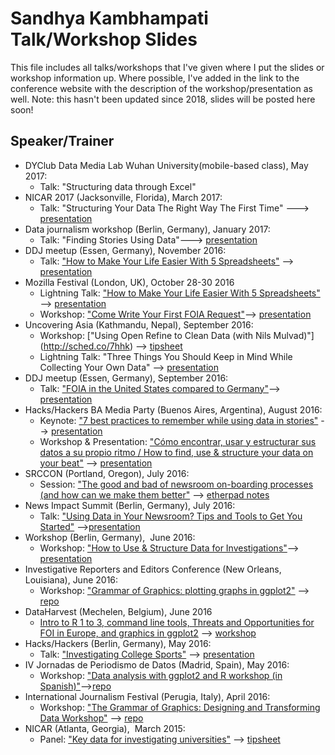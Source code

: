 # Sandhya Kambhampati Talk/Workshop Slides

This file includes all talks/workshops that I've given where I put the slides or workshop information up. Where possible, I've added in the link to the conference website with the description of the workshop/presentation as well. Note: this hasn't been updated since 2018, slides will be posted here soon! 

## Speaker/Trainer
- DYClub Data Media Lab Wuhan University(mobile-based class), May 2017:
	- Talk: "Structuring data through Excel"
- NICAR 2017 (Jacksonville, Florida), March 2017:
	- Talk: "Structuring Your Data The Right Way The First Time" ---> [presentation](https://github.com/sandhya-k/talk-slides/blob/master/structuring-data-NICAR17.pdf)
- Data journalism workshop (Berlin, Germany), January 2017:
	- Talk: "Finding Stories Using Data"---> [presentation](http://bit.ly/databerlin17)
- DDJ meetup (Essen, Germany), November 2016: 
	- Talk: ["How to Make Your Life Easier With 5 Spreadsheets"](https://www.meetup.com/DDJ-Taskforce-NRW/events/228605104/) --> [presentation](http://bit.ly/essenspreadsheets)
- Mozilla Festival (London, UK), October 28-30 2016 
	- Lightning Talk: ["How to Make Your Life Easier With 5 Spreadsheets"](https://app.mozillafestival.org/#_session-797) --> [presentation](http://bit.ly/spreadsheetsmozfest)
	- Workshop: ["Come Write Your First FOIA Request"](https://app.mozillafestival.org/#_session-831)--> [presentation](http://bit.ly/mozfestfoia)
- Uncovering Asia (Kathmandu, Nepal), September 2016: 
	- Workshop: ["Using Open Refine to Clean Data (with Nils Mulvad)"] (http://sched.co/7hhk) --> [tipsheet](http://data.kaasogmulvad.dk/unv/2016/refine/refine.pdf)
	- Lightning Talk: "Three Things You Should Keep in Mind While Collecting Your Own Data" --> [presentation](http://2016.uncoveringasia.org/wp-content/uploads/sites/5/2013/10/ijasia-talk-2016-Sandhya.pdf)
- DDJ meetup (Essen, Germany), September 2016:
	- Talk: ["FOIA in the United States compared to Germany"](https://www.meetup.com/DDJ-Taskforce-NRW/events/228605095)--> [presentation](https://github.com/sandhya-k/talk-slides/blob/master/FOIA-slides.pdf)
- Hacks/Hackers BA Media Party (Buenos Aires, Argentina), August 2016:
	- Keynote: ["7 best practices to remember while using data in stories"](http://schedule.mediaparty.info/event/81cq/las-7-mejores-practicas-para-recordar-usando-datos-en-historias-7-best-practices-to-remember-while-using-data-in-stories) --> [presentation](https://docs.google.com/presentation/d/1_PFJXJ_fq9DQ-Nnpnv4UvAss370BzeTH6JVMy-z_y_A/edit#slide=id.p4)
	- Workshop & Presentation: ["Cómo encontrar, usar y estructurar sus datos a su propio ritmo / How to find, use & structure your data on your beat"](http://schedule.mediaparty.info/event/817y/como-encontrar-usar-y-estructurar-sus-datos-a-su-propio-ritmo-how-to-find-use-structure-your-data-on-your-beat#) --> [presentation](https://docs.google.com/presentation/d/1Ba5NOn7CdmHpXLW_wua3iYpNXCvGfXoEoX80smqr3JY/edit#slide=id.p4)
- SRCCON (Portland, Oregon), July 2016:  
	- Session: ["The good and bad of newsroom on-boarding processes (and how can we make them better"](http://schedule.srccon.org/#_session-newsroom-onboarding) --> [etherpad notes](https://public.etherpad-mozilla.org/p/SRCCON2016-newsroom-onboarding)
- News Impact Summit (Berlin, Germany), July 2016: 
	- Talk: ["Using Data in Your Newsroom? Tips and Tools to Get You Started"](http://newsimpact.io/summits/berlin) -->[presentation](https://docs.google.com/presentation/d/1EYY6s2EzzpIFyuUwSrsxQASkKsdHF_Jz7BsJUGnRpqA/edit#slide=id.p) 
- Workshop (Berlin, Germany),  June 2016: 
	- Workshop: ["How to Use & Structure Data for Investigations"](https://correctiv.org/veranstaltungen/kalender/2016/6/29/data-journalism-basics/)--> [presentation](https://docs.google.com/presentation/d/10D8CTml7w4YDraKe_fwgJJVolGbNRt7pyUxU6LA-4Qo/edit#slide=id.p4)
- Investigative Reporters and Editors Conference (New Orleans, Louisiana), June 2016:
	- Workshop: ["Grammar of Graphics: plotting graphs in ggplot2"](https://www.ire.org/events-and-training/event/2199/2651) --> [repo](https://github.com/sandhya-k/IRE-ggplot2)
- DataHarvest (Mechelen, Belgium), June 2016
	- [Intro to R 1 to 3, command line tools, Threats and Opportunities for FOI in Europe, and graphics in ggplot2](https://dataharvesteijc2016.sched.org/speaker/sandhya_kambhampati.1v6gq9i5) --> [workshop](https://github.com/sandhya-k/dataharvest-r)
- Hacks/Hackers (Berlin, Germany), May 2016:
	- Talk: ["Investigating College Sports"](http://www.meetup.com/Hacks-Hackers-Berlin/events/231072890) --> [presentation](https://docs.google.com/presentation/d/18gd41WA_Wf6Xc3MmoEIgzL5WFNOT6kCoi1-sGJDQbjk/edit?usp=sharing)
- IV Jornadas de Periodismo de Datos (Madrid, Spain), May 2016:
    - Workshop: ["Data analysis with ggplot2 and R workshop (in Spanish)"](http://jpd16.okfn.es/#programa)-->[repo](https://github.com/sandhya-k/ggplot2-workshop-spain) 
- International Journalism Festival (Perugia, Italy), April 2016: 
	- Workshop: ["The Grammar of Graphics: Designing and Transforming Data Workshop"](http://www.journalismfestival.com/programme/2016/the-grammar-of-graphics-making-plots-in-r-using-ggplot2) --> [repo](https://github.com/OpenNewsLabs/Grammar-of-Graphics-Workshop)
- NICAR (Atlanta, Georgia),  March 2015:
	- Panel: ["Key data for investigating universities"](https://ire.org/events-and-training/event/1494/1824) --> [tipsheet](https://ire.org/resource-center/tipsheets/4285/)
